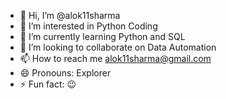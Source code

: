 - 👋 Hi, I’m @alok11sharma
- 👀 I’m interested in Python Coding
- 🌱 I’m currently learning Python and SQL
- 💞️ I’m looking to collaborate on Data Automation 
- 📫 How to reach me alok11sharma@gmail.com
- 😄 Pronouns: Explorer 
- ⚡ Fun fact: 😉

<!---
alok11sharma/alok11sharma is a ✨ special ✨ repository because its `README.md` (this file) appears on your GitHub profile.
You can click the Preview link to take a look at your changes.
--->
